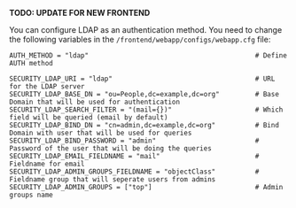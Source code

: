 **TODO: UPDATE FOR NEW FRONTEND**

You can configure LDAP as an authentication method. You need to change the following variables in the `/frontend/webapp/configs/webapp.cfg` file:

```
AUTH_METHOD = "ldap"                                          # Define AUTH method

SECURITY_LDAP_URI = "ldap"                                    # URL for the LDAP server
SECURITY_LDAP_BASE_DN = "ou=People,dc=example,dc=org"         # Base Domain that will be used for authentication
SECURITY_LDAP_SEARCH_FILTER = "(mail={})"                     # Which field will be queried (email by default)
SECURITY_LDAP_BIND_DN = "cn=admin,dc=example,dc=org"          # Bind Domain with user that will be used for queries
SECURITY_LDAP_BIND_PASSWORD = "admin"                         # Password of the user that will be doing the queries
SECURITY_LDAP_EMAIL_FIELDNAME = "mail"                        # Fieldname for email
SECURITY_LDAP_ADMIN_GROUPS_FIELDNAME = "objectClass"          # Fieldname group that will seperate users from admins
SECURITY_LDAP_ADMIN_GROUPS = ["top"]                          # Admin groups name
```
